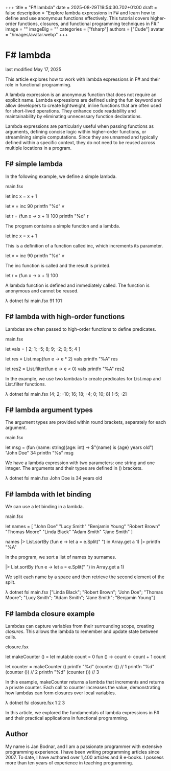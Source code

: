 +++
title = "F# lambda"
date = 2025-08-29T19:54:30.702+01:00
draft = false
description = "Explore lambda expressions in F# and learn how to define and use anonymous functions effectively. This tutorial covers higher-order functions, closures, and functional programming techniques in F#."
image = ""
imageBig = ""
categories = ["fsharp"]
authors = ["Cude"]
avatar = "/images/avatar.webp"
+++

# F# lambda

last modified May 17, 2025

This article explores how to work with lambda expressions in F# and their role
in functional programming.

A lambda expression is an anonymous function that does not require an
explicit name. Lambda expressions are defined using the fun keyword
and allow developers to create lightweight, inline functions that are often used
for short-lived operations. They enhance code readability and maintainability by
eliminating unnecessary function declarations.

Lambda expressions are particularly useful when passing functions as arguments,
defining concise logic within higher-order functions, or streamlining simple
computations. Since they are unnamed and typically defined within a specific
context, they do not need to be reused across multiple locations in a program.

## F# simple lambda

In the following example, we define a simple lambda.

main.fsx
  

let inc x = x + 1 

let v = inc 90
printfn "%d" v

let r = (fun x -&gt; x + 1) 100
printfn "%d" r

The program contains a simple function and a lambda.

let inc x = x + 1 

This is a definition of a function called inc, which increments its 
parameter.

let v = inc 90
printfn "%d" v

The inc function is called and the result is printed.

let r = (fun x -&gt; x + 1) 100

A lambda function is defined and immediately called. The function is anonymous 
and cannot be reused.

λ dotnet fsi main.fsx
91
101

## F# lambda with high-order functions

Lambdas are often passed to high-order functions to define predicates.

main.fsx
  

let vals = [ 2; 1; -5; 8; 9; -2; 0; 5; 4 ]

let res = List.map(fun e -&gt; e * 2) vals
printfn "%A" res

let res2 = List.filter(fun e -&gt; e &lt; 0) vals
printfn "%A" res2

In the example, we use two lambdas to create predicates for
List.map and List.filter functions.

λ dotnet fsi main.fsx
[4; 2; -10; 16; 18; -4; 0; 10; 8]
[-5; -2]

## F# lambda argument types

The argument types are provided within round brackets, separately for each 
argument.

main.fsx
  

let msg = (fun (name: string)(age: int) -&gt; $"{name} is {age} years old") "John Doe" 34
printfn "%s" msg

We have a lambda expression with two parameters: one string and one integer.
The arguments and their types are defined in () brackets.

λ dotnet fsi main.fsx
John Doe is 34 years old

## F# lambda with let binding

We can use a let binding in a lambda.

main.fsx
  

let names =
    [ "John Doe"
      "Lucy Smith"
      "Benjamin Young"
      "Robert Brown"
      "Thomas Moore"
      "Linda Black"
      "Adam Smith"
      "Jane Smith" ]

names
|&gt; List.sortBy (fun e -&gt; let a = e.Split(" ") in Array.get a 1)
|&gt; printfn "%A"

In the program, we sort a list of names by surnames.

|&gt; List.sortBy (fun e -&gt; let a = e.Split(" ") in Array.get a 1)

We split each name by a space and then retrieve the second element of the split.

λ dotnet fsi main.fsx
["Linda Black"; "Robert Brown"; "John Doe"; "Thomas Moore"; "Lucy Smith";
 "Adam Smith"; "Jane Smith"; "Benjamin Young"]

## F# lambda closure example

Lambdas can capture variables from their surrounding scope, creating
*closures*. This allows the lambda to remember and update state between
calls.

closure.fsx
  

let makeCounter () =
    let mutable count = 0
    fun () -&gt;
        count &lt;- count + 1
        count

let counter = makeCounter ()
printfn "%d" (counter ()) // 1
printfn "%d" (counter ()) // 2
printfn "%d" (counter ()) // 3

In this example, makeCounter returns a lambda that increments and
returns a private counter. Each call to counter increases the
value, demonstrating how lambdas can form closures over local variables.

λ dotnet fsi closure.fsx
1
2
3

In this article, we explored the fundamentals of lambda expressions in F# and
their practical applications in functional programming.

## Author

My name is Jan Bodnar, and I am a passionate programmer with extensive
programming experience. I have been writing programming articles since 2007.
To date, I have authored over 1,400 articles and 8 e-books. I possess more
than ten years of experience in teaching programming.